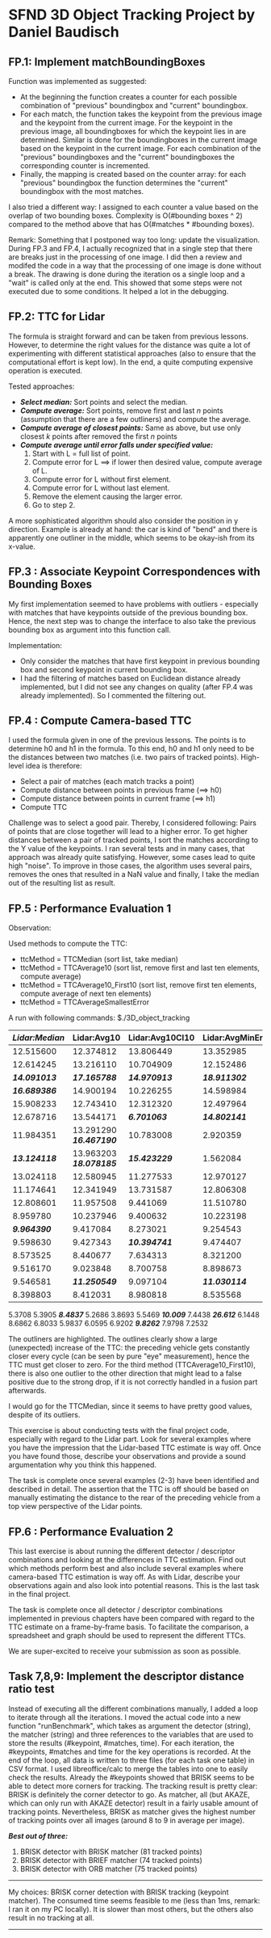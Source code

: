 SFND 3D Object Tracking Project by Daniel Baudisch
==================================================


FP.1: Implement matchBoundingBoxes
----------------------------------

Function was implemented as suggested:
  * At the beginning the function creates a counter for each possible combination of "previous" boundingbox and "current"
    boundingbox.
  * For each match, the function takes the keypoint from the previous image and the keypoint from the current image. For
    the keypoint in the previous image, all boundingboxes for which the keypoint lies in are determined. Similar is done
    for the boundingboxes in the current image based on the keypoint in the current image. For each combination of the
    "previous" boundingboxes and the "current" boundingboxes the corresponding counter is incremented.
  * Finally, the mapping is created based on the counter array: for each "previous" boundingbox the function determines
    the "current" boundingbox with the most matches.


I also tried a different way: I assigned to each counter a value based on the overlap of two bounding boxes. Complexity
is O(#bounding boxes ^ 2) compared to the method above that has O(#matches * #bounding boxes).


Remark:
Something that I postponed way too long: update the visualization. During FP.3 and FP.4, I actually recognized that in a
single step that there are breaks just in the processing of one image. I did then a review and modifed the code in a way
that the processing of one image is done without a break. The drawing is done during the iteration os a single loop and
a "wait" is called only at the end. This showed that some steps were not executed due to some conditions. It helped a lot
in the debugging.



FP.2: TTC for Lidar
-------------------

The formula is straight forward and can be taken from previous lessons. However, to determine the right values for the
distance was quite a lot of experimenting with different statistical approaches (also to ensure that the computational
effort is kept low). In the end, a quite computing expensive operation is executed.

Tested approaches:
   * ***Select median:*** Sort points and select the median.
   * ***Compute average:*** Sort points, remove first and last _n_ points (assumption that there are a few outliners) and compute the average.
   * ***Compute average of closest points:*** Same as above, but use only closest _k_ points after removed the first _n_ points
   * ***Compute average until error falls under specified value:***
      1. Start with L = full list of point.
      1. Compute error for L ==> if lower then desired value, compute average of L.
      1. Compute error for L without first element.
      1. Compute error for L without last element.
      1. Remove the element causing the larger error.
      1. Go to step 2.

A more sophisticated algorithm should also consider the position in y direction. Example is already at hand: the car is
kind of "bend" and there is apparently one outliner in the middle, which seems to be okay-ish from its x-value.



FP.3 : Associate Keypoint Correspondences with Bounding Boxes
-------------------------------------------------------------

My first implementation seemed to have problems with outliers - especially with matches that have keypoints outside of the previous bounding box. Hence, the next step was to change the interface to also take the previous bounding box as argument into this function call.

Implementation:
   * Only consider the matches that have first keypoint in previous bounding box and second keypoint in current bounding box.
   * I had the filtering of matches based on Euclidean distance already implemented, but I did not see any changes on quality (after FP.4 was already implemented). So I commented the filtering out.



FP.4 : Compute Camera-based TTC
-------------------------------

I used the formula given in one of the previous lessons. The points is to determine h0 and h1 in the formula. To this end, h0 and h1 only need to be the distances between two matches (i.e. two pairs of tracked points). High-level idea is therefore:
   * Select a pair of matches (each match tracks a point)
   * Compute distance between points in previous frame (==> h0)
   * Compute distance between points in current frame (==> h1)
   * Compute TTC

Challenge was to select a good pair. Thereby, I considered following: Pairs of points that are close together will lead to a higher error. To get higher distances between a pair of tracked points, I sort the matches according to the Y value of the keypoints. I ran several tests and in many cases, that approach was already quite satisfying. However, some cases lead to quite high "noise". To improve in those cases, the algorithm uses several pairs, removes the ones that resulted in a NaN value and finally, I take the median out of the resulting list as result.



FP.5 : Performance Evaluation 1
-------------------------------

Observation:

Used methods to compute the TTC:
   * ttcMethod = TTCMedian (sort list, take median)
   * ttcMethod = TTCAverage10 (sort list, remove first and last ten elements, compute average)
   * ttcMethod = TTCAverage10_First10 (sort list, remove first ten elements, compute average of next ten elements)
   * ttcMethod = TTCAverageSmallestError

A run with following commands:
$./3D_object_tracking

  ***Lidar:Median*** |      Lidar:Avg10 |  Lidar:Avg10Cl10 |  Lidar:AvgMinErr |    Camera:Median |     Camera:Avg10 | Camera:Avg10Cl10 | Camera:AvgMinErr
---------------------|------------------|------------------|------------------|------------------|------------------|------------------|-----------------
        12.515600    |        12.374812 |        13.806449 |        13.352985 |         1.256704 |         1.810627 |         0.071308 |         6.520647
        12.614245    |        13.216110 |        10.704909 |        12.152486 |        10.106185 |         8.006677 |         4.894691 |        10.106185
     ***14.091013*** |  ***17.165788*** |  ***14.970913*** |  ***18.911302*** |         4.384510 |         3.357245 |         3.197808 |         4.908068
     ***16.689386*** |        14.900194 |        10.226255 |        14.598984 |         5.870845 |         3.546933 |                - |         6.654123
        15.908233    |        12.743410 |        12.312320 |        12.497964 |                - |         1.730855 |                - |         3.615809
        12.678716    |        13.544171 |   ***6.701063*** |  ***14.802141*** |         3.019400 |         3.377528 |         2.957307 |         3.019400
        11.984351    |        13.291290    ***16.467190*** |        10.783008 |         2.920359 |         0.409687 |                - |        11.448349
     ***13.124118*** |        13.963203    ***18.078185*** |  ***15.423229*** |         1.562084 |         0.924601 |         0.050147 |         3.874026
        13.024118    |        12.580945 |        11.277533 |        12.970127 |         3.282068 |         2.981885 |         0.076886 |         6.799235
        11.174641    |        12.341949 |        13.731587 |        12.806308 |         2.466865 |         2.652301 |                - |         2.565320
        12.808601    |        11.957508 |         9.441069 |        11.510780 |         6.580250 |         4.222187 |         4.457521 |         7.977774
         8.959780    |        10.237946 |         9.400632 |        10.223198 |         3.372656 |         3.611966 |         3.517671 |         9.044844
      ***9.964390*** |         9.417084 |         8.273021 |         9.254543 |         4.990491 |         6.616758 |         3.112517 |        11.431390
         9.598630    |         9.427343 |  ***10.394741*** |         9.474407 |         1.555110 |         1.313830 |                - |                -
         8.573525    |         8.440677 |         7.634313 |         8.321200 |         7.074812 |        22.950574 |         4.965627 |         7.730384
         9.516170    |         9.023848 |         8.700758 |         8.898673 |         3.472479 |         3.098455 |         2.954516 |         3.472479
         9.546581    |  ***11.250549*** |         9.097104 |  ***11.030114*** |         7.079633 |         3.135788 |         6.615466 |         8.864827
         8.398803    |         8.412031 |         8.980818 |         8.535568 |         0.427746 |         1.223593 |         0.271523 |         6.492742



   5.3708
   5.3905
***8.4837***
   5.2686
   3.8693
   5.5469
***10.009***
   7.4438
***26.612***
   6.1448
   8.6862
   6.8033
   5.9837
   6.0595
   6.9202
***9.8262***
   7.9798
   7.2532




The outliners are highlighted. The outlines clearly show a large (unexpected) increase of the TTC: the preceding vehicle gets
constantly closer every cycle (can be seen by pure "eye" measurement), hence the TTC must get closer to zero. For the third
method (TTCAverage10_First10), there is also one outlier to the other direction that might lead to a false positive due to the
strong drop, if it is not correctly handled in a fusion part afterwards.

I would go for the TTCMedian, since it seems to have pretty good values, despite of its outliers.



This exercise is about conducting tests with the final project code, especially with regard to the Lidar part. Look for several examples
where you have the impression that the Lidar-based TTC estimate is way off. Once you have found those, describe your observations and
provide a sound argumentation why you think this happened.

The task is complete once several examples (2-3) have been identified and described in detail. The assertion that the TTC is off should
be based on manually estimating the distance to the rear of the preceding vehicle from a top view perspective of the Lidar points.





FP.6 : Performance Evaluation 2
-------------------------------

This last exercise is about running the different detector / descriptor combinations and looking at the differences in TTC estimation. Find out which methods perform best and also include several examples where camera-based TTC estimation is way off. As with Lidar, describe your observations again and also look into potential reasons. This is the last task in the final project.

The task is complete once all detector / descriptor combinations implemented in previous chapters have been compared with regard to the TTC estimate on a frame-by-frame basis. To facilitate the comparison, a spreadsheet and graph should be used to represent the different TTCs.

We are super-excited to receive your submission as soon as possible.





Task 7,8,9: Implement the descriptor distance ratio test
--------------------------------------------------------

Instead of executing all the different combinations manually, I added a loop to iterate through all the iterations. I moved the actual code into a new function "runBenchmark", which takes as argument the
detector (string), the matcher (string) and three references to the variables that are used to store the results (#keypoint, #matches, time). For each iteration, the #keypoints, #matches and time for the
key operations is recorded. At the end of the loop, all data is written to three files (for each task one table) in CSV format. I used libreoffice/calc to merge the tables into one to easily check the
results. Already the #keypoints showed that BRISK seems to be able to detect more corners for tracking. The tracking result is pretty clear: BRISK is definitely the corner detector to go. As matcher, all
(but AKAZE, which can only run with AKAZE detector) result in a fairly usable amount of tracking points. Nevertheless, BRISK as matcher gives the highest number of tracking points over all images (around
8 to 9 in average per image).

***Best out of three:***
1) BRISK detector with BRISK matcher (81 tracked points)
2) BRISK detector with BRIEF matcher (74 tracked points)
3) BRISK detector with ORB matcher (75 tracked points)

***
My choices: BRISK corner detection with BRISK tracking (keypoint matcher). The consumed time seems feasible to me (less than 1ms, remark: I ran it on my PC locally). It is slower than most others, but the others
also result in no tracking at all.
***
